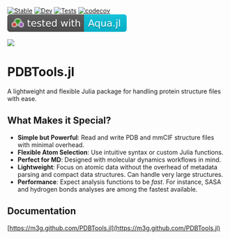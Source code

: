 [![Stable](https://img.shields.io/badge/docs-stable-blue.svg)](https://m3g.github.io/PDBTools.jl/stable)
[![Dev](https://img.shields.io/badge/docs-dev-blue.svg)](https://m3g.github.io/PDBTools.jl/dev)
[![Tests](https://img.shields.io/badge/build-passing-green)](https://github.com/m3g/PDBTools.jl/actions)
[![codecov](https://codecov.io/gh/m3g/PDBTools.jl/branch/main/graph/badge.svg)](https://codecov.io/gh/m3g/PDBTools.jl)
[![Aqua QA](https://raw.githubusercontent.com/JuliaTesting/Aqua.jl/master/badge.svg)](https://github.com/JuliaTesting/Aqua.jl)

![]("./docs/src/assets/logo.svg")
# PDBTools.jl

A lightweight and flexible Julia package for handling protein structure files with ease.

## What Makes it Special?

- **Simple but Powerful**: Read and write PDB and mmCIF structure files with minimal overhead. 
- **Flexible Atom Selection**: Use intuitive syntax or custom Julia functions.
- **Perfect for MD**: Designed with molecular dynamics workflows in mind.
- **Lightweight**: Focus on atomic data without the overhead of metadata parsing and compact data structures. Can handle very large structures.
- **Performance**: Expect analysis functions to be *fast*. For instance, SASA and hydrogen bonds analyses are among the fastest available.

## Documentation

[https://m3g.github.com/PDBTools.jl](https://m3g.github.com/PDBTools.jl)


